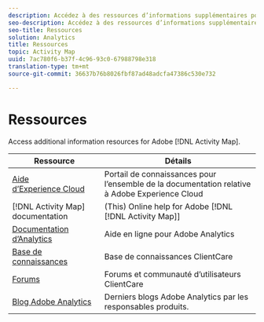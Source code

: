 ```yaml
---
description: Accédez à des ressources d’informations supplémentaires pour Adobe [!Carte d’activités DNL].
seo-description: Accédez à des ressources d’informations supplémentaires pour Adobe [!Carte d’activités DNL].
seo-title: Ressources
solution: Analytics
title: Ressources
topic: Activity Map
uuid: 7ac780f6-b37f-4c96-93c0-67988798e318
translation-type: tm+mt
source-git-commit: 36637b76b8026fbf87ad48adcfa47386c530e732

---
```



# Ressources

Access additional information resources for Adobe [!DNL Activity Map].

| Ressource | Détails |
|---|---|
| [Aide d’Experience Cloud](https://marketing.adobe.com/resources/help/en_US/home/index.html) | Portail de connaissances pour l’ensemble de la documentation relative à Adobe Experience Cloud |
| [!DNL Activity Map] documentation | (This) Online help for Adobe [!DNL [!DNL Activity Map]] |
| [Documentation d’Analytics](https://marketing.adobe.com/resources/help/en_US/reference/) | Aide en ligne pour Adobe Analytics |
| [Base de connaissances](https://helpx.adobe.com/support/analytics.html) | Base de connaissances ClientCare |
| [Forums](https://forums.adobe.com/community/experience-cloud/analytics-cloud/analytics) | Forums et communauté d’utilisateurs ClientCare |
| [Blog Adobe Analytics](https://blogs.adobe.com/digitalmarketing/analytics/) | Derniers blogs Adobe Analytics par les responsables produits. |

